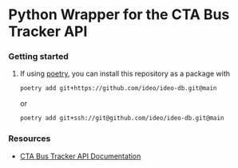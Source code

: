 # Python Wrapper for the CTA Bus Tracker API

### Getting started

1. If using [poetry](https://python-poetry.org/docs/master/#installation), you can install this repository as a package with
   ```bash
   poetry add git+https://github.com/ideo/ideo-db.git@main
   ```
   or
   ```bash
   poetry add git+ssh://git@github.com/ideo/ideo-db.git@main
   ```

### Resources
- [CTA Bus Tracker API Documentation](https://www.transitchicago.com/assets/1/6/cta_Bus_Tracker_API_Developer_Guide_and_Documentation_20160929.pdf)